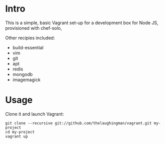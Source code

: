 Intro
======

This is a simple, basic Vagrant set-up for a development box for Node JS, provisioned with chef-solo,

Other recipies included:
* build-essential
* vim
* git
* apt
* redis
* mongodb
* imagemagick

Usage
======

Clone it and launch Vagrant:

    git clone --recursive git://github.com/thelaughingman/vagrant.git my-project
    cd my-project
    vagrant up
